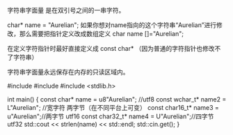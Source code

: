 字符串字面量 是在双引号之间的一串字符。

char* name = "Aurelian";
如果你想对name指向的这个字符串“Aurelian”进行修改，那么需要把指针定义改成数组定义
char name \[\]="Aurelian";

在定义字符指针时最好直接定义成 const char* （因为普通的字符指针也修改不了字符串）

字符串字面量永远保存在内存的只读区域内。

\#include <iostream>
#include <string>
#include <stdlib.h>


int main() {
	const char* name = u8"Aurelian";    //utf8
	const wchar_t* name2 = L"Aurelian"; //宽字符 两字节（在不同平台上可变） 
	const char16_t* name3 = u"Aurelian";//两字节 utf16
	const char32_t* name4 = U"Aurelian";//四字节 utf32
	std::cout << strlen(name) << std::endl;
	std::cin.get();
}

